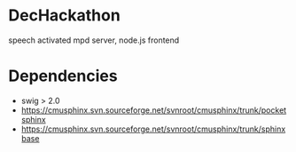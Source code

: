DecHackathon
============

speech activated mpd server, node.js frontend

# Dependencies
* swig > 2.0
* https://cmusphinx.svn.sourceforge.net/svnroot/cmusphinx/trunk/pocketsphinx
* https://cmusphinx.svn.sourceforge.net/svnroot/cmusphinx/trunk/sphinxbase
